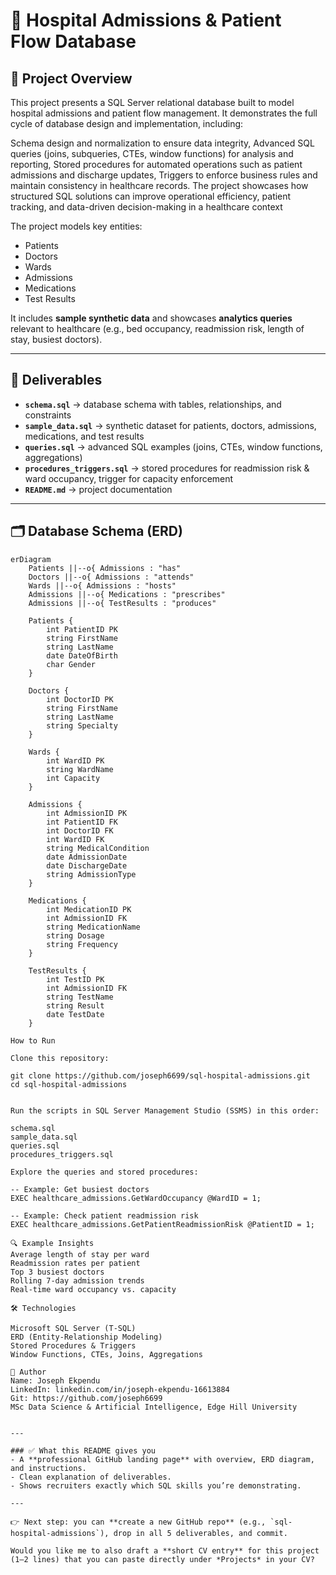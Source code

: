 # 🏥 Hospital Admissions & Patient Flow Database

## 📖 Project Overview
This project presents a SQL Server relational database built to model hospital admissions and patient flow management. It demonstrates the full cycle of database design and implementation, including:

Schema design and normalization to ensure data integrity, Advanced SQL queries (joins, subqueries, CTEs, window functions) for analysis and reporting, Stored procedures for automated operations such as patient admissions and discharge updates, Triggers to enforce business rules and maintain consistency in healthcare records. The project showcases how structured SQL solutions can improve operational efficiency, patient tracking, and data-driven decision-making in a healthcare context  

The project models key entities:
- Patients  
- Doctors  
- Wards  
- Admissions  
- Medications  
- Test Results  

It includes **sample synthetic data** and showcases **analytics queries** relevant to healthcare (e.g., bed occupancy, readmission risk, length of stay, busiest doctors).

---

## 📂 Deliverables
- **`schema.sql`** → database schema with tables, relationships, and constraints  
- **`sample_data.sql`** → synthetic dataset for patients, doctors, admissions, medications, and test results  
- **`queries.sql`** → advanced SQL examples (joins, CTEs, window functions, aggregations)  
- **`procedures_triggers.sql`** → stored procedures for readmission risk & ward occupancy, trigger for capacity enforcement  
- **`README.md`** → project documentation  

---

## 🗂️ Database Schema (ERD)

```mermaid
erDiagram
    Patients ||--o{ Admissions : "has"
    Doctors ||--o{ Admissions : "attends"
    Wards ||--o{ Admissions : "hosts"
    Admissions ||--o{ Medications : "prescribes"
    Admissions ||--o{ TestResults : "produces"

    Patients {
        int PatientID PK
        string FirstName
        string LastName
        date DateOfBirth
        char Gender
    }

    Doctors {
        int DoctorID PK
        string FirstName
        string LastName
        string Specialty
    }

    Wards {
        int WardID PK
        string WardName
        int Capacity
    }

    Admissions {
        int AdmissionID PK
        int PatientID FK
        int DoctorID FK
        int WardID FK
        string MedicalCondition
        date AdmissionDate
        date DischargeDate
        string AdmissionType
    }

    Medications {
        int MedicationID PK
        int AdmissionID FK
        string MedicationName
        string Dosage
        string Frequency
    }

    TestResults {
        int TestID PK
        int AdmissionID FK
        string TestName
        string Result
        date TestDate
    }

How to Run

Clone this repository:

git clone https://github.com/joseph6699/sql-hospital-admissions.git
cd sql-hospital-admissions


Run the scripts in SQL Server Management Studio (SSMS) in this order:

schema.sql
sample_data.sql
queries.sql
procedures_triggers.sql

Explore the queries and stored procedures:

-- Example: Get busiest doctors
EXEC healthcare_admissions.GetWardOccupancy @WardID = 1;

-- Example: Check patient readmission risk
EXEC healthcare_admissions.GetPatientReadmissionRisk @PatientID = 1;

🔍 Example Insights
Average length of stay per ward
Readmission rates per patient
Top 3 busiest doctors
Rolling 7-day admission trends
Real-time ward occupancy vs. capacity

🛠️ Technologies

Microsoft SQL Server (T-SQL)
ERD (Entity-Relationship Modeling)
Stored Procedures & Triggers
Window Functions, CTEs, Joins, Aggregations

📌 Author
Name: Joseph Ekpendu
LinkedIn: linkedin.com/in/joseph-ekpendu-16613884
Git: https://github.com/joseph6699
MSc Data Science & Artificial Intelligence, Edge Hill University


---

### ✅ What this README gives you
- A **professional GitHub landing page** with overview, ERD diagram, and instructions.  
- Clean explanation of deliverables.  
- Shows recruiters exactly which SQL skills you’re demonstrating.  

---

👉 Next step: you can **create a new GitHub repo** (e.g., `sql-hospital-admissions`), drop in all 5 deliverables, and commit.  

Would you like me to also draft a **short CV entry** for this project (1–2 lines) that you can paste directly under *Projects* in your CV?



























